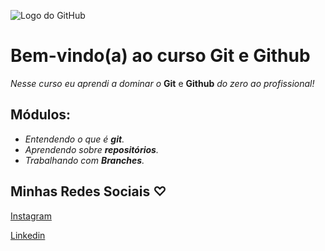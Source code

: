 
![Logo do GitHub](https://images.app.goo.gl/Zr2WjpCfmtZC5ibS7)
# Bem-vindo(a) ao curso Git e Github
_Nesse curso eu aprendi a dominar o_ **Git** e **Github** _do zero ao profissional!_

## Módulos:
- _Entendendo o que é **git**._ 
- _Aprendendo sobre **repositórios**._
- _Trabalhando com **Branches**._


## Minhas Redes Sociais ♡
[Instagram](https://www.instagram.com/ladycff)

[Linkedin](https://www.linkedin.com/in/lorenna-caiaffa-31a6b022a/)